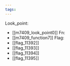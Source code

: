 ```yaml
---
tags:
---
```

Look_point:
- [[m7409_look_point0]]
Fn:
- [[m7409_function7]]
Flag:
- [[flag_11392]]
- [[flag_11393]]
- [[flag_11394]]
- [[flag_11395]]
